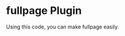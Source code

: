 # fullpage Plugin
Using this code, you can make fullpage easily. 
[](http://jrw9215.dothome.co.kr/covid19.html)
